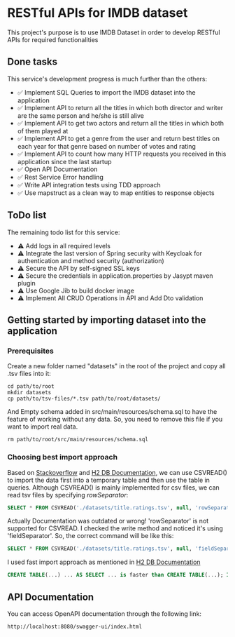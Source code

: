 # RESTful APIs for IMDB dataset
This project's purpose is to use IMDB Dataset in order to develop RESTful APIs for required functionalities

## Done tasks

This service's development progress is much further than the others:
- ✅ Implement SQL Queries to import the IMDB dataset into the application
- ✅ Implement API to return all the titles in which both director and writer are the same person and he/she is still alive
- ✅ Implement API to get two actors and return all the titles in which both of them played at
- ✅ Implement API to get a genre from the user and return best titles on each year for that genre based on number of votes and rating
- ✅ Implement API to count how many HTTP requests you received in this application since the last startup
- ✅ Open API Documentation
- ✅ Rest Service Error handling
- ✅ Write API integration tests using TDD approach
- ✅ Use mapstruct as a clean way to map entities to response objects

## ToDo list
The remaining todo list for this service:
- ⚠️ Add logs in all required levels
- ⚠️ Integrate the last version of Spring security with Keycloak for authentication and method security (authorization)
- ⚠️ Secure the API by self-signed SSL keys
- ⚠️ Secure the credentials in application.properties by Jasypt maven plugin
- ⚠️ Use Google Jib to build docker image
- ⚠️ Implement All CRUD Operations in API and Add Dto validation


## Getting started by importing dataset into the application
### Prerequisites
Create a new folder named "datasets" in the root of the project and copy all .tsv files into it:
```shell
cd path/to/root
mkdir datasets
cp path/to/tsv-files/*.tsv path/to/root/datasets/
```
And Empty schema added in src/main/resources/schema.sql to have the feature of working without any data. 
So, you need to remove this file if you want to import real data.
```shell
rm path/to/root/src/main/resources/schema.sql
```

### Choosing best import approach
Based on [Stackoverflow](https://stackoverflow.com/questions/72505609/how-to-import-huge-tsv-file-into-h2-in-memory-database-with-spring-boot) and [H2 DB Documentation](https://www.h2database.com/html/functions.html#csvread),
 we can use CSVREAD() to import the data first into a temporary table and then use the table in queries. Although CSVREAD() is mainly implemented for csv files, we can read tsv files by specifying *rowSeparator*:
```SQL
SELECT * FROM CSVREAD('./datasets/title.ratings.tsv', null, 'rowSeparator=' || CHAR(9));
```
Actually Documentation was outdated or wrong! 'rowSeparator' is not supported for CSVREAD. I checked the write method and noticed it's using 'fieldSeparator'. So, the correct command will be like this:
```SQL
SELECT * FROM CSVREAD('./datasets/title.ratings.tsv', null, 'fieldSeparator=' || CHAR(9));
```

I used fast import approach as mentioned in [H2 DB Documentation](https://h2database.com/html/performance.html#fast_import)
```SQL
CREATE TABLE(...) ... AS SELECT ... is faster than CREATE TABLE(...); INSERT INTO ... SELECT ...
```

## API Documentation
You can access OpenAPI documentation through the following link:
```thymeleafurlexpressions
http://localhost:8080/swagger-ui/index.html
```